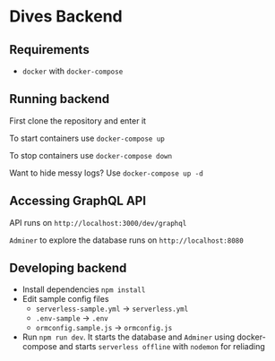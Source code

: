 # Dives Backend

## Requirements
* `docker` with `docker-compose`

## Running backend
First clone the repository and enter it 

To start containers use `docker-compose up`

To stop containers use `docker-compose down`

Want to hide messy logs? Use `docker-compose up -d`

## Accessing GraphQL API

API runs on `http://localhost:3000/dev/graphql`

`Adminer` to explore the database runs on `http://localhost:8080`

## Developing backend

* Install dependencies `npm install`
* Edit sample config files
    * `serverless-sample.yml` -> `serverless.yml`
    * `.env-sample` -> `.env`
    * `ormconfig.sample.js` -> `ormconfig.js`
* Run `npm run dev`. It starts the database and `Adminer` using docker-compose and starts `serverless offline` with `nodemon` for reliading
